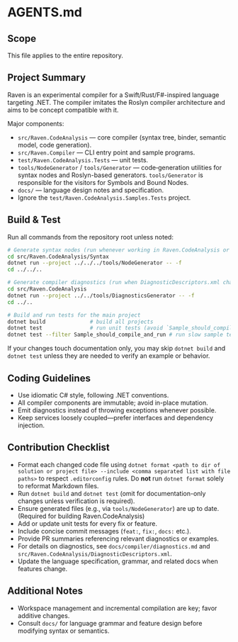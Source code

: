 # AGENTS.md

## Scope
This file applies to the entire repository.

## Project Summary
Raven is an experimental compiler for a Swift/Rust/F#-inspired language targeting .NET. The compiler imitates the Roslyn compiler architecture and aims to be concept compatible with it.

Major components:

- `src/Raven.CodeAnalysis` — core compiler (syntax tree, binder, semantic model, code generation).
- `src/Raven.Compiler` — CLI entry point and sample programs.
- `test/Raven.CodeAnalysis.Tests` — unit tests.
- `tools/NodeGenerator` / `tools/Generator` — code‑generation utilities for syntax nodes and Roslyn-based generators. `tools/Generator` is responsible for the visitors for Symbols and Bound Nodes.
- `docs/` — language design notes and specification.
- Ignore the `test/Raven.CodeAnalysis.Samples.Tests` project.

## Build & Test
Run all commands from the repository root unless noted:

```bash
# Generate syntax nodes (run whenever working in Raven.CodeAnalysis or when Model.xml, Tokens.xaml, and NodeKinds.xml change)
cd src/Raven.CodeAnalysis/Syntax
dotnet run --project ../../../tools/NodeGenerator -- -f
cd ../../..

# Generate compiler diagnostics (run when DiagnosticDescriptors.xml changes)
cd src/Raven.CodeAnalysis
dotnet run --project ../../tools/DiagnosticsGenerator -- -f
cd ../..

# Build and run tests for the main project
dotnet build              # build all projects
dotnet test               # run unit tests (avoid `Sample_should_compile_and_run` until final verification)
dotnet test --filter Sample_should_compile_and_run # run slow sample test only at the end
```

If your changes touch documentation only, you may skip `dotnet build` and `dotnet test` unless they are needed to verify an example or behavior.

## Coding Guidelines
* Use idiomatic C# style, following .NET conventions.
* All compiler components are immutable; avoid in-place mutation.
* Emit diagnostics instead of throwing exceptions whenever possible.
* Keep services loosely coupled—prefer interfaces and dependency injection.

## Contribution Checklist
* Format each changed code file using `dotnet format <path to dir of solution or project file> --include <comma separated list with file paths>` to respect `.editorconfig` rules. Do **not** run `dotnet format` solely to reformat Markdown files.
* Run `dotnet build` and `dotnet test` (omit for documentation-only changes unless verification is required).
* Ensure generated files (e.g., via `tools/NodeGenerator`) are up to date. (Required for building Raven.CodeAnalysis)
* Add or update unit tests for every fix or feature.
* Include concise commit messages (`feat:`, `fix:`, `docs:` etc.).
* Provide PR summaries referencing relevant diagnostics or examples.
* For details on diagnostics, see `docs/compiler/diagnostics.md` and `src/Raven.CodeAnalysis/DiagnosticDescriptors.xml`.
* Update the language specification, grammar, and related docs when features change.

## Additional Notes
* Workspace management and incremental compilation are key; favor additive changes.
* Consult `docs/` for language grammar and feature design before modifying syntax or semantics.
